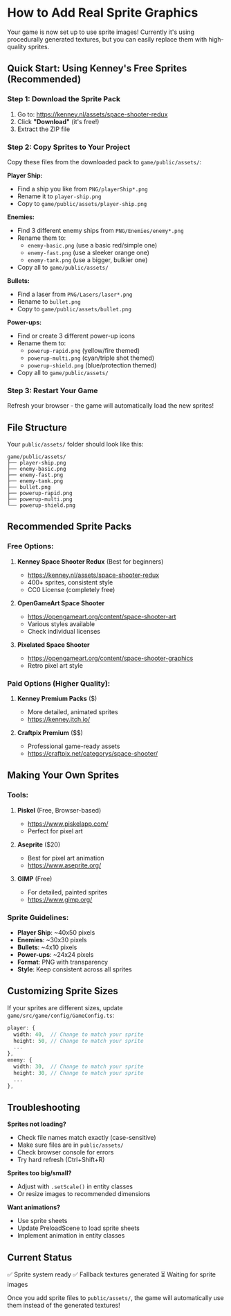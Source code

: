 # How to Add Real Sprite Graphics

Your game is now set up to use sprite images! Currently it's using procedurally generated textures, but you can easily replace them with high-quality sprites.

## Quick Start: Using Kenney's Free Sprites (Recommended)

### Step 1: Download the Sprite Pack

1. Go to: https://kenney.nl/assets/space-shooter-redux
2. Click **"Download"** (it's free!)
3. Extract the ZIP file

### Step 2: Copy Sprites to Your Project

Copy these files from the downloaded pack to `game/public/assets/`:

**Player Ship:**
- Find a ship you like from `PNG/playerShip*.png`
- Rename it to `player-ship.png`
- Copy to `game/public/assets/player-ship.png`

**Enemies:**
- Find 3 different enemy ships from `PNG/Enemies/enemy*.png`
- Rename them to:
  - `enemy-basic.png` (use a basic red/simple one)
  - `enemy-fast.png` (use a sleeker orange one)
  - `enemy-tank.png` (use a bigger, bulkier one)
- Copy all to `game/public/assets/`

**Bullets:**
- Find a laser from `PNG/Lasers/laser*.png`
- Rename to `bullet.png`
- Copy to `game/public/assets/bullet.png`

**Power-ups:**
- Find or create 3 different power-up icons
- Rename them to:
  - `powerup-rapid.png` (yellow/fire themed)
  - `powerup-multi.png` (cyan/triple shot themed)
  - `powerup-shield.png` (blue/protection themed)
- Copy all to `game/public/assets/`

### Step 3: Restart Your Game

Refresh your browser - the game will automatically load the new sprites!

## File Structure

Your `public/assets/` folder should look like this:

```
game/public/assets/
├── player-ship.png
├── enemy-basic.png
├── enemy-fast.png
├── enemy-tank.png
├── bullet.png
├── powerup-rapid.png
├── powerup-multi.png
└── powerup-shield.png
```

## Recommended Sprite Packs

### Free Options:

1. **Kenney Space Shooter Redux** (Best for beginners)
   - https://kenney.nl/assets/space-shooter-redux
   - 400+ sprites, consistent style
   - CC0 License (completely free)

2. **OpenGameArt Space Shooter**
   - https://opengameart.org/content/space-shooter-art
   - Various styles available
   - Check individual licenses

3. **Pixelated Space Shooter**
   - https://opengameart.org/content/space-shooter-graphics
   - Retro pixel art style

### Paid Options (Higher Quality):

1. **Kenney Premium Packs** ($)
   - More detailed, animated sprites
   - https://kenney.itch.io/

2. **Craftpix Premium** ($$)
   - Professional game-ready assets
   - https://craftpix.net/categorys/space-shooter/

## Making Your Own Sprites

### Tools:

1. **Piskel** (Free, Browser-based)
   - https://www.piskelapp.com/
   - Perfect for pixel art

2. **Aseprite** ($20)
   - Best for pixel art animation
   - https://www.aseprite.org/

3. **GIMP** (Free)
   - For detailed, painted sprites
   - https://www.gimp.org/

### Sprite Guidelines:

- **Player Ship**: ~40x50 pixels
- **Enemies**: ~30x30 pixels
- **Bullets**: ~4x10 pixels
- **Power-ups**: ~24x24 pixels
- **Format**: PNG with transparency
- **Style**: Keep consistent across all sprites

## Customizing Sprite Sizes

If your sprites are different sizes, update `game/src/game/config/GameConfig.ts`:

```typescript
player: {
  width: 40,  // Change to match your sprite
  height: 50, // Change to match your sprite
  ...
},
enemy: {
  width: 30,  // Change to match your sprite
  height: 30, // Change to match your sprite
  ...
},
```

## Troubleshooting

**Sprites not loading?**
- Check file names match exactly (case-sensitive)
- Make sure files are in `public/assets/`
- Check browser console for errors
- Try hard refresh (Ctrl+Shift+R)

**Sprites too big/small?**
- Adjust with `.setScale()` in entity classes
- Or resize images to recommended dimensions

**Want animations?**
- Use sprite sheets
- Update PreloadScene to load sprite sheets
- Implement animation in entity classes

## Current Status

✅ Sprite system ready
✅ Fallback textures generated
⏳ Waiting for sprite images

Once you add sprite files to `public/assets/`, the game will automatically use them instead of the generated textures!



